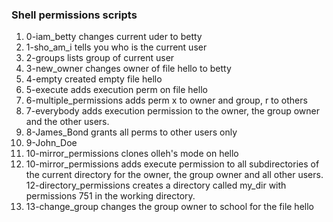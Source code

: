 ### Shell permissions scripts

1. 0-iam_betty changes current uder to betty
2. 1-sho_am_i tells you who is the current user
3. 2-groups lists group of current user
4. 3-new_owner changes owner of file hello to betty
5. 4-empty created empty file hello
6. 5-execute adds execution perm on file hello
7. 6-multiple_permissions adds perm x to owner and group, r to others
8. 7-everybody adds execution permission to the owner, the group owner and the other users.
9. 8-James_Bond grants all perms to other users only
10. 9-John_Doe
11. 10-mirror_permissions clones olleh's mode on hello
11. 10-mirror_permissions adds execute permission to all subdirectories of the current directory for the owner, the group owner and all other users.
12-directory_permissions creates a directory called my_dir with permissions 751 in the working directory.
14. 13-change_group changes the group owner to school for the file hello
